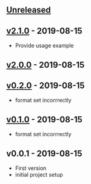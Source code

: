 <a name="unreleased"></a>
## [Unreleased]



<a name="v2.1.0"></a>
## [v2.1.0] - 2019-08-15

- Provide usage example


<a name="v2.0.0"></a>
## [v2.0.0] - 2019-08-15



<a name="v0.2.0"></a>
## [v0.2.0] - 2019-08-15

- format set incorrrectly


<a name="v0.1.0"></a>
## [v0.1.0] - 2019-08-15

- format set incorrrectly


<a name="v0.0.1"></a>
## v0.0.1 - 2019-08-15

- First version
- initial project setup


[Unreleased]: https://github.com/terraform-module/terraform-aws-dns.git/compare/v2.1.0...HEAD
[v2.1.0]: https://github.com/terraform-module/terraform-aws-dns.git/compare/v2.0.0...v2.1.0
[v2.0.0]: https://github.com/terraform-module/terraform-aws-dns.git/compare/v0.2.0...v2.0.0
[v0.2.0]: https://github.com/terraform-module/terraform-aws-dns.git/compare/v0.1.0...v0.2.0
[v0.1.0]: https://github.com/terraform-module/terraform-aws-dns.git/compare/v0.0.1...v0.1.0
